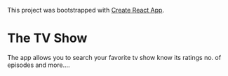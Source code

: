 This project was bootstrapped with [Create React App](https://github.com/facebookincubator/create-react-app).

# The TV Show

The app allows you to search your favorite tv show know its ratings no. of episodes and more....


